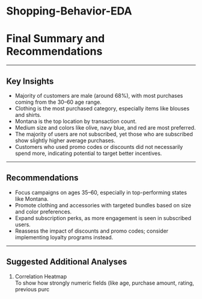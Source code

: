 # Shopping-Behavior-EDA 
# Final Summary and Recommendations

---

## Key Insights

- Majority of customers are male (around 68%), with most purchases coming from the 30–60 age range.  
- Clothing is the most purchased category, especially items like blouses and shirts.  
- Montana is the top location by transaction count.  
- Medium size and colors like olive, navy blue, and red are most preferred.  
- The majority of users are not subscribed, yet those who are subscribed show slightly higher average purchases.  
- Customers who used promo codes or discounts did not necessarily spend more, indicating potential to target better incentives.

---

## Recommendations

- Focus campaigns on ages 35–60, especially in top-performing states like Montana.  
- Promote clothing and accessories with targeted bundles based on size and color preferences.  
- Expand subscription perks, as more engagement is seen in subscribed users.  
- Reassess the impact of discounts and promo codes; consider implementing loyalty programs instead.

---

## Suggested Additional Analyses

1. Correlation Heatmap  
   To show how strongly numeric fields (like age, purchase amount, rating, previous purc
